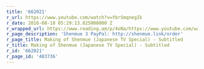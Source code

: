 ```yaml
---
title: '662021'
r_url: https://www.youtube.com/watch?v=YbrSmqnegIk
r_date: 2016-08-18 05:29:13.825000000 Z
r_wrapped_url: https://www.reading.am/p/4oNa/https://www.youtube.com/watch?v=YbrSmqnegIk
r_page_description: 'Shenmue 3 PayPal: http://shenmue.link/order'
r_page_title: Making of Shenmue (Japanese TV Special) - Subtitled
r_title: Making of Shenmue (Japanese TV Special) - Subtitled
r_id: '662021'
r_page_id: '483736'
---
```


